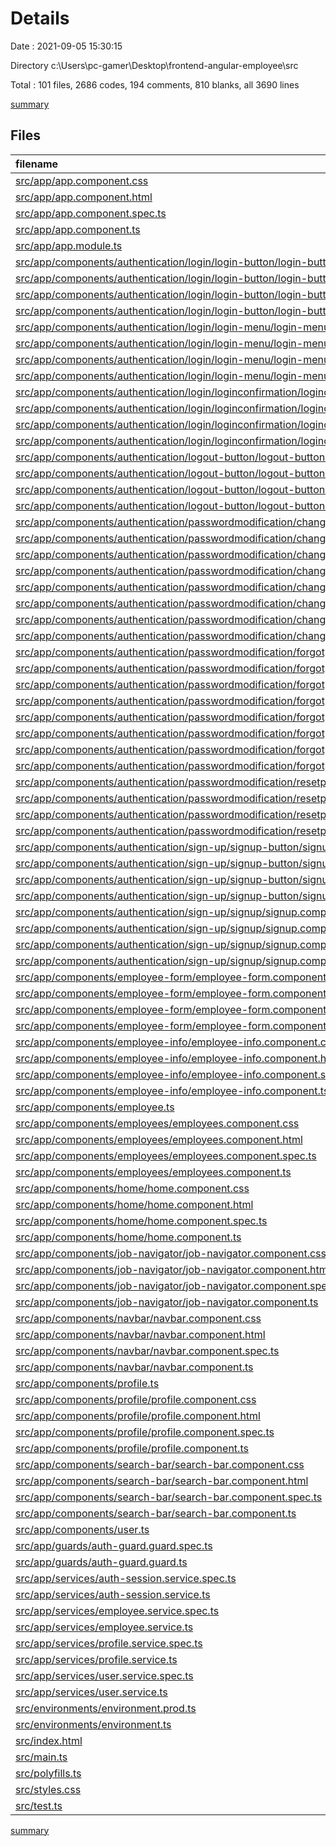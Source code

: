 # Details

Date : 2021-09-05 15:30:15

Directory c:\Users\pc-gamer\Desktop\frontend-angular-employee\src

Total : 101 files,  2686 codes, 194 comments, 810 blanks, all 3690 lines

[summary](results.md)

## Files
| filename | language | code | comment | blank | total |
| :--- | :--- | ---: | ---: | ---: | ---: |
| [src/app/app.component.css](/src/app/app.component.css) | CSS | 49 | 2 | 16 | 67 |
| [src/app/app.component.html](/src/app/app.component.html) | HTML | 2 | 0 | 4 | 6 |
| [src/app/app.component.spec.ts](/src/app/app.component.spec.ts) | TypeScript | 26 | 1 | 5 | 32 |
| [src/app/app.component.ts](/src/app/app.component.ts) | TypeScript | 21 | 18 | 11 | 50 |
| [src/app/app.module.ts](/src/app/app.module.ts) | TypeScript | 85 | 6 | 11 | 102 |
| [src/app/components/authentication/login/login-button/login-button.component.css](/src/app/components/authentication/login/login-button/login-button.component.css) | CSS | 0 | 0 | 1 | 1 |
| [src/app/components/authentication/login/login-button/login-button.component.html](/src/app/components/authentication/login/login-button/login-button.component.html) | HTML | 1 | 0 | 1 | 2 |
| [src/app/components/authentication/login/login-button/login-button.component.spec.ts](/src/app/components/authentication/login/login-button/login-button.component.spec.ts) | TypeScript | 20 | 0 | 6 | 26 |
| [src/app/components/authentication/login/login-button/login-button.component.ts](/src/app/components/authentication/login/login-button/login-button.component.ts) | TypeScript | 11 | 0 | 5 | 16 |
| [src/app/components/authentication/login/login-menu/login-menu.component.css](/src/app/components/authentication/login/login-menu/login-menu.component.css) | CSS | 39 | 0 | 14 | 53 |
| [src/app/components/authentication/login/login-menu/login-menu.component.html](/src/app/components/authentication/login/login-menu/login-menu.component.html) | HTML | 25 | 4 | 8 | 37 |
| [src/app/components/authentication/login/login-menu/login-menu.component.spec.ts](/src/app/components/authentication/login/login-menu/login-menu.component.spec.ts) | TypeScript | 20 | 0 | 5 | 25 |
| [src/app/components/authentication/login/login-menu/login-menu.component.ts](/src/app/components/authentication/login/login-menu/login-menu.component.ts) | TypeScript | 63 | 2 | 27 | 92 |
| [src/app/components/authentication/login/loginconfirmation/loginconfirmation.component.css](/src/app/components/authentication/login/loginconfirmation/loginconfirmation.component.css) | CSS | 42 | 0 | 17 | 59 |
| [src/app/components/authentication/login/loginconfirmation/loginconfirmation.component.html](/src/app/components/authentication/login/loginconfirmation/loginconfirmation.component.html) | HTML | 22 | 2 | 9 | 33 |
| [src/app/components/authentication/login/loginconfirmation/loginconfirmation.component.spec.ts](/src/app/components/authentication/login/loginconfirmation/loginconfirmation.component.spec.ts) | TypeScript | 20 | 0 | 6 | 26 |
| [src/app/components/authentication/login/loginconfirmation/loginconfirmation.component.ts](/src/app/components/authentication/login/loginconfirmation/loginconfirmation.component.ts) | TypeScript | 89 | 2 | 26 | 117 |
| [src/app/components/authentication/logout-button/logout-button.component.css](/src/app/components/authentication/logout-button/logout-button.component.css) | CSS | 0 | 0 | 1 | 1 |
| [src/app/components/authentication/logout-button/logout-button.component.html](/src/app/components/authentication/logout-button/logout-button.component.html) | HTML | 2 | 0 | 1 | 3 |
| [src/app/components/authentication/logout-button/logout-button.component.spec.ts](/src/app/components/authentication/logout-button/logout-button.component.spec.ts) | TypeScript | 20 | 0 | 6 | 26 |
| [src/app/components/authentication/logout-button/logout-button.component.ts](/src/app/components/authentication/logout-button/logout-button.component.ts) | TypeScript | 23 | 0 | 7 | 30 |
| [src/app/components/authentication/passwordmodification/changepassword/changepassword.component.css](/src/app/components/authentication/passwordmodification/changepassword/changepassword.component.css) | CSS | 0 | 0 | 1 | 1 |
| [src/app/components/authentication/passwordmodification/changepassword/changepassword.component.html](/src/app/components/authentication/passwordmodification/changepassword/changepassword.component.html) | HTML | 17 | 2 | 8 | 27 |
| [src/app/components/authentication/passwordmodification/changepassword/changepassword.component.spec.ts](/src/app/components/authentication/passwordmodification/changepassword/changepassword.component.spec.ts) | TypeScript | 20 | 0 | 6 | 26 |
| [src/app/components/authentication/passwordmodification/changepassword/changepassword.component.ts](/src/app/components/authentication/passwordmodification/changepassword/changepassword.component.ts) | TypeScript | 50 | 0 | 19 | 69 |
| [src/app/components/authentication/passwordmodification/changepasswordbutton/changepasswordbutton.component.css](/src/app/components/authentication/passwordmodification/changepasswordbutton/changepasswordbutton.component.css) | CSS | 0 | 0 | 1 | 1 |
| [src/app/components/authentication/passwordmodification/changepasswordbutton/changepasswordbutton.component.html](/src/app/components/authentication/passwordmodification/changepasswordbutton/changepasswordbutton.component.html) | HTML | 1 | 0 | 0 | 1 |
| [src/app/components/authentication/passwordmodification/changepasswordbutton/changepasswordbutton.component.spec.ts](/src/app/components/authentication/passwordmodification/changepasswordbutton/changepasswordbutton.component.spec.ts) | TypeScript | 20 | 0 | 6 | 26 |
| [src/app/components/authentication/passwordmodification/changepasswordbutton/changepasswordbutton.component.ts](/src/app/components/authentication/passwordmodification/changepasswordbutton/changepasswordbutton.component.ts) | TypeScript | 11 | 0 | 5 | 16 |
| [src/app/components/authentication/passwordmodification/forgotpassword/forgotpassword.component.css](/src/app/components/authentication/passwordmodification/forgotpassword/forgotpassword.component.css) | CSS | 39 | 0 | 14 | 53 |
| [src/app/components/authentication/passwordmodification/forgotpassword/forgotpassword.component.html](/src/app/components/authentication/passwordmodification/forgotpassword/forgotpassword.component.html) | HTML | 15 | 2 | 8 | 25 |
| [src/app/components/authentication/passwordmodification/forgotpassword/forgotpassword.component.spec.ts](/src/app/components/authentication/passwordmodification/forgotpassword/forgotpassword.component.spec.ts) | TypeScript | 20 | 0 | 6 | 26 |
| [src/app/components/authentication/passwordmodification/forgotpassword/forgotpassword.component.ts](/src/app/components/authentication/passwordmodification/forgotpassword/forgotpassword.component.ts) | TypeScript | 53 | 2 | 19 | 74 |
| [src/app/components/authentication/passwordmodification/forgotpasswordbutton/forgotpasswordbutton.component.css](/src/app/components/authentication/passwordmodification/forgotpasswordbutton/forgotpasswordbutton.component.css) | CSS | 0 | 0 | 1 | 1 |
| [src/app/components/authentication/passwordmodification/forgotpasswordbutton/forgotpasswordbutton.component.html](/src/app/components/authentication/passwordmodification/forgotpasswordbutton/forgotpasswordbutton.component.html) | HTML | 1 | 0 | 0 | 1 |
| [src/app/components/authentication/passwordmodification/forgotpasswordbutton/forgotpasswordbutton.component.spec.ts](/src/app/components/authentication/passwordmodification/forgotpasswordbutton/forgotpasswordbutton.component.spec.ts) | TypeScript | 20 | 0 | 6 | 26 |
| [src/app/components/authentication/passwordmodification/forgotpasswordbutton/forgotpasswordbutton.component.ts](/src/app/components/authentication/passwordmodification/forgotpasswordbutton/forgotpasswordbutton.component.ts) | TypeScript | 11 | 0 | 5 | 16 |
| [src/app/components/authentication/passwordmodification/resetpassword/resetpassword.component.css](/src/app/components/authentication/passwordmodification/resetpassword/resetpassword.component.css) | CSS | 39 | 0 | 14 | 53 |
| [src/app/components/authentication/passwordmodification/resetpassword/resetpassword.component.html](/src/app/components/authentication/passwordmodification/resetpassword/resetpassword.component.html) | HTML | 30 | 2 | 13 | 45 |
| [src/app/components/authentication/passwordmodification/resetpassword/resetpassword.component.spec.ts](/src/app/components/authentication/passwordmodification/resetpassword/resetpassword.component.spec.ts) | TypeScript | 20 | 0 | 6 | 26 |
| [src/app/components/authentication/passwordmodification/resetpassword/resetpassword.component.ts](/src/app/components/authentication/passwordmodification/resetpassword/resetpassword.component.ts) | TypeScript | 86 | 1 | 20 | 107 |
| [src/app/components/authentication/sign-up/signup-button/signup-button.component.css](/src/app/components/authentication/sign-up/signup-button/signup-button.component.css) | CSS | 0 | 0 | 1 | 1 |
| [src/app/components/authentication/sign-up/signup-button/signup-button.component.html](/src/app/components/authentication/sign-up/signup-button/signup-button.component.html) | HTML | 1 | 0 | 1 | 2 |
| [src/app/components/authentication/sign-up/signup-button/signup-button.component.spec.ts](/src/app/components/authentication/sign-up/signup-button/signup-button.component.spec.ts) | TypeScript | 20 | 0 | 6 | 26 |
| [src/app/components/authentication/sign-up/signup-button/signup-button.component.ts](/src/app/components/authentication/sign-up/signup-button/signup-button.component.ts) | TypeScript | 11 | 0 | 8 | 19 |
| [src/app/components/authentication/sign-up/signup/signup.component.css](/src/app/components/authentication/sign-up/signup/signup.component.css) | CSS | 39 | 0 | 14 | 53 |
| [src/app/components/authentication/sign-up/signup/signup.component.html](/src/app/components/authentication/sign-up/signup/signup.component.html) | HTML | 29 | 4 | 9 | 42 |
| [src/app/components/authentication/sign-up/signup/signup.component.spec.ts](/src/app/components/authentication/sign-up/signup/signup.component.spec.ts) | TypeScript | 20 | 0 | 6 | 26 |
| [src/app/components/authentication/sign-up/signup/signup.component.ts](/src/app/components/authentication/sign-up/signup/signup.component.ts) | TypeScript | 96 | 8 | 34 | 138 |
| [src/app/components/employee-form/employee-form.component.css](/src/app/components/employee-form/employee-form.component.css) | CSS | 54 | 0 | 17 | 71 |
| [src/app/components/employee-form/employee-form.component.html](/src/app/components/employee-form/employee-form.component.html) | HTML | 58 | 6 | 7 | 71 |
| [src/app/components/employee-form/employee-form.component.spec.ts](/src/app/components/employee-form/employee-form.component.spec.ts) | TypeScript | 25 | 0 | 4 | 29 |
| [src/app/components/employee-form/employee-form.component.ts](/src/app/components/employee-form/employee-form.component.ts) | TypeScript | 133 | 9 | 29 | 171 |
| [src/app/components/employee-info/employee-info.component.css](/src/app/components/employee-info/employee-info.component.css) | CSS | 10 | 0 | 2 | 12 |
| [src/app/components/employee-info/employee-info.component.html](/src/app/components/employee-info/employee-info.component.html) | HTML | 14 | 0 | 5 | 19 |
| [src/app/components/employee-info/employee-info.component.spec.ts](/src/app/components/employee-info/employee-info.component.spec.ts) | TypeScript | 24 | 0 | 5 | 29 |
| [src/app/components/employee-info/employee-info.component.ts](/src/app/components/employee-info/employee-info.component.ts) | TypeScript | 36 | 0 | 7 | 43 |
| [src/app/components/employee.ts](/src/app/components/employee.ts) | TypeScript | 7 | 0 | 0 | 7 |
| [src/app/components/employees/employees.component.css](/src/app/components/employees/employees.component.css) | CSS | 5 | 3 | 1 | 9 |
| [src/app/components/employees/employees.component.html](/src/app/components/employees/employees.component.html) | HTML | 25 | 1 | 6 | 32 |
| [src/app/components/employees/employees.component.spec.ts](/src/app/components/employees/employees.component.spec.ts) | TypeScript | 23 | 0 | 6 | 29 |
| [src/app/components/employees/employees.component.ts](/src/app/components/employees/employees.component.ts) | TypeScript | 96 | 2 | 22 | 120 |
| [src/app/components/home/home.component.css](/src/app/components/home/home.component.css) | CSS | 10 | 0 | 4 | 14 |
| [src/app/components/home/home.component.html](/src/app/components/home/home.component.html) | HTML | 5 | 0 | 4 | 9 |
| [src/app/components/home/home.component.spec.ts](/src/app/components/home/home.component.spec.ts) | TypeScript | 20 | 0 | 6 | 26 |
| [src/app/components/home/home.component.ts](/src/app/components/home/home.component.ts) | TypeScript | 11 | 0 | 5 | 16 |
| [src/app/components/job-navigator/job-navigator.component.css](/src/app/components/job-navigator/job-navigator.component.css) | CSS | 65 | 13 | 12 | 90 |
| [src/app/components/job-navigator/job-navigator.component.html](/src/app/components/job-navigator/job-navigator.component.html) | HTML | 14 | 0 | 2 | 16 |
| [src/app/components/job-navigator/job-navigator.component.spec.ts](/src/app/components/job-navigator/job-navigator.component.spec.ts) | TypeScript | 20 | 0 | 6 | 26 |
| [src/app/components/job-navigator/job-navigator.component.ts](/src/app/components/job-navigator/job-navigator.component.ts) | TypeScript | 11 | 0 | 5 | 16 |
| [src/app/components/navbar/navbar.component.css](/src/app/components/navbar/navbar.component.css) | CSS | 23 | 0 | 6 | 29 |
| [src/app/components/navbar/navbar.component.html](/src/app/components/navbar/navbar.component.html) | HTML | 18 | 2 | 0 | 20 |
| [src/app/components/navbar/navbar.component.spec.ts](/src/app/components/navbar/navbar.component.spec.ts) | TypeScript | 20 | 0 | 6 | 26 |
| [src/app/components/navbar/navbar.component.ts](/src/app/components/navbar/navbar.component.ts) | TypeScript | 21 | 0 | 9 | 30 |
| [src/app/components/profile.ts](/src/app/components/profile.ts) | TypeScript | 7 | 0 | 0 | 7 |
| [src/app/components/profile/profile.component.css](/src/app/components/profile/profile.component.css) | CSS | 59 | 8 | 17 | 84 |
| [src/app/components/profile/profile.component.html](/src/app/components/profile/profile.component.html) | HTML | 102 | 0 | 25 | 127 |
| [src/app/components/profile/profile.component.spec.ts](/src/app/components/profile/profile.component.spec.ts) | TypeScript | 20 | 0 | 6 | 26 |
| [src/app/components/profile/profile.component.ts](/src/app/components/profile/profile.component.ts) | TypeScript | 157 | 14 | 31 | 202 |
| [src/app/components/search-bar/search-bar.component.css](/src/app/components/search-bar/search-bar.component.css) | CSS | 0 | 0 | 1 | 1 |
| [src/app/components/search-bar/search-bar.component.html](/src/app/components/search-bar/search-bar.component.html) | HTML | 9 | 0 | 7 | 16 |
| [src/app/components/search-bar/search-bar.component.spec.ts](/src/app/components/search-bar/search-bar.component.spec.ts) | TypeScript | 23 | 0 | 6 | 29 |
| [src/app/components/search-bar/search-bar.component.ts](/src/app/components/search-bar/search-bar.component.ts) | TypeScript | 30 | 0 | 15 | 45 |
| [src/app/components/user.ts](/src/app/components/user.ts) | TypeScript | 6 | 0 | 1 | 7 |
| [src/app/guards/auth-guard.guard.spec.ts](/src/app/guards/auth-guard.guard.spec.ts) | TypeScript | 12 | 0 | 5 | 17 |
| [src/app/guards/auth-guard.guard.ts](/src/app/guards/auth-guard.guard.ts) | TypeScript | 38 | 5 | 7 | 50 |
| [src/app/services/auth-session.service.spec.ts](/src/app/services/auth-session.service.spec.ts) | TypeScript | 12 | 0 | 5 | 17 |
| [src/app/services/auth-session.service.ts](/src/app/services/auth-session.service.ts) | TypeScript | 21 | 0 | 9 | 30 |
| [src/app/services/employee.service.spec.ts](/src/app/services/employee.service.spec.ts) | TypeScript | 15 | 0 | 6 | 21 |
| [src/app/services/employee.service.ts](/src/app/services/employee.service.ts) | TypeScript | 40 | 0 | 15 | 55 |
| [src/app/services/profile.service.spec.ts](/src/app/services/profile.service.spec.ts) | TypeScript | 12 | 0 | 5 | 17 |
| [src/app/services/profile.service.ts](/src/app/services/profile.service.ts) | TypeScript | 27 | 0 | 12 | 39 |
| [src/app/services/user.service.spec.ts](/src/app/services/user.service.spec.ts) | TypeScript | 12 | 0 | 5 | 17 |
| [src/app/services/user.service.ts](/src/app/services/user.service.ts) | TypeScript | 30 | 0 | 11 | 41 |
| [src/environments/environment.prod.ts](/src/environments/environment.prod.ts) | TypeScript | 4 | 0 | 1 | 5 |
| [src/environments/environment.ts](/src/environments/environment.ts) | TypeScript | 4 | 11 | 3 | 18 |
| [src/index.html](/src/index.html) | HTML | 13 | 0 | 1 | 14 |
| [src/main.ts](/src/main.ts) | TypeScript | 13 | 0 | 5 | 18 |
| [src/polyfills.ts](/src/polyfills.ts) | TypeScript | 5 | 57 | 6 | 68 |
| [src/styles.css](/src/styles.css) | CSS | 0 | 1 | 1 | 2 |
| [src/test.ts](/src/test.ts) | TypeScript | 18 | 4 | 4 | 26 |

[summary](results.md)